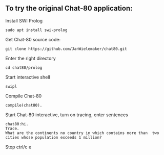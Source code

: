 ## To try the original Chat-80 application:

Install SWI Prolog

    sudo apt install swi-prolog

Get Chat-80 source code:

    git clone https://github.com/JanWielemaker/chat80.git

Enter the right directory

    cd chat80/prolog

Start interactive shell    

    swipl

Compile Chat-80    

    compile(chat80).

Start Chat-80 interactive, turn on tracing, enter sentences

    chat80:hi.
    Trace.
    What are the continents no country in which contains more than  two cities whose population exceeds 1 million?

Stop
    ctrl/c
    e

